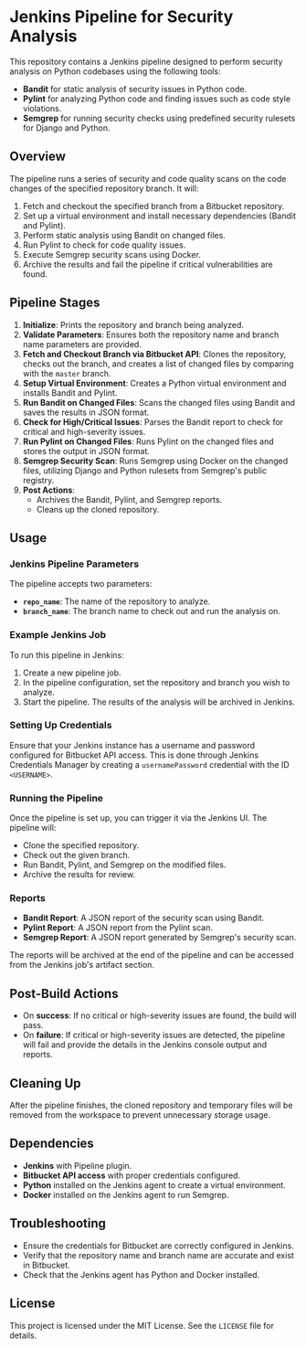 # Jenkins Pipeline for Security Analysis

This repository contains a Jenkins pipeline designed to perform security analysis on Python codebases using the following tools:

- **Bandit** for static analysis of security issues in Python code.
- **Pylint** for analyzing Python code and finding issues such as code style violations.
- **Semgrep** for running security checks using predefined security rulesets for Django and Python.

## Overview

The pipeline runs a series of security and code quality scans on the code changes of the specified repository branch. It will:

1. Fetch and checkout the specified branch from a Bitbucket repository.
2. Set up a virtual environment and install necessary dependencies (Bandit and Pylint).
3. Perform static analysis using Bandit on changed files.
4. Run Pylint to check for code quality issues.
5. Execute Semgrep security scans using Docker.
6. Archive the results and fail the pipeline if critical vulnerabilities are found.

## Pipeline Stages

1. **Initialize**: Prints the repository and branch being analyzed.
2. **Validate Parameters**: Ensures both the repository name and branch name parameters are provided.
3. **Fetch and Checkout Branch via Bitbucket API**: Clones the repository, checks out the branch, and creates a list of changed files by comparing with the `master` branch.
4. **Setup Virtual Environment**: Creates a Python virtual environment and installs Bandit and Pylint.
5. **Run Bandit on Changed Files**: Scans the changed files using Bandit and saves the results in JSON format.
6. **Check for High/Critical Issues**: Parses the Bandit report to check for critical and high-severity issues.
7. **Run Pylint on Changed Files**: Runs Pylint on the changed files and stores the output in JSON format.
8. **Semgrep Security Scan**: Runs Semgrep using Docker on the changed files, utilizing Django and Python rulesets from Semgrep's public registry.
9. **Post Actions**: 
   - Archives the Bandit, Pylint, and Semgrep reports.
   - Cleans up the cloned repository.

## Usage

### Jenkins Pipeline Parameters

The pipeline accepts two parameters:

- **`repo_name`**: The name of the repository to analyze.
- **`branch_name`**: The branch name to check out and run the analysis on.

### Example Jenkins Job

To run this pipeline in Jenkins:

1. Create a new pipeline job.
2. In the pipeline configuration, set the repository and branch you wish to analyze.
3. Start the pipeline. The results of the analysis will be archived in Jenkins.

### Setting Up Credentials

Ensure that your Jenkins instance has a username and password configured for Bitbucket API access. This is done through Jenkins Credentials Manager by creating a `usernamePassword` credential with the ID `<USERNAME>`.

### Running the Pipeline

Once the pipeline is set up, you can trigger it via the Jenkins UI. The pipeline will:

- Clone the specified repository.
- Check out the given branch.
- Run Bandit, Pylint, and Semgrep on the modified files.
- Archive the results for review.

### Reports

- **Bandit Report**: A JSON report of the security scan using Bandit.
- **Pylint Report**: A JSON report from the Pylint scan.
- **Semgrep Report**: A JSON report generated by Semgrep's security scan.

The reports will be archived at the end of the pipeline and can be accessed from the Jenkins job's artifact section.

## Post-Build Actions

- On **success**: If no critical or high-severity issues are found, the build will pass.
- On **failure**: If critical or high-severity issues are detected, the pipeline will fail and provide the details in the Jenkins console output and reports.

## Cleaning Up

After the pipeline finishes, the cloned repository and temporary files will be removed from the workspace to prevent unnecessary storage usage.

## Dependencies

- **Jenkins** with Pipeline plugin.
- **Bitbucket API access** with proper credentials configured.
- **Python** installed on the Jenkins agent to create a virtual environment.
- **Docker** installed on the Jenkins agent to run Semgrep.

## Troubleshooting

- Ensure the credentials for Bitbucket are correctly configured in Jenkins.
- Verify that the repository name and branch name are accurate and exist in Bitbucket.
- Check that the Jenkins agent has Python and Docker installed.

## License

This project is licensed under the MIT License. See the `LICENSE` file for details.
